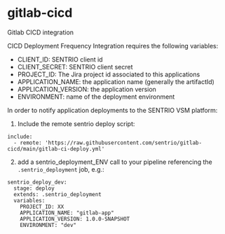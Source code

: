 # gitlab-cicd
Gitlab CICD integration

CICD Deployment Frequency Integration requires the following variables:

* CLIENT_ID: SENTRIO client id
* CLIENT_SECRET: SENTRIO client secret
* PROJECT_ID: The Jira project id associated to this applications
* APPLICATION_NAME: the application name (generally the artifactId)
* APPLICATION_VERSION: the application version
* ENVIRONMENT: name of the deployment environment

In order to notify application deployments to the SENTRIO VSM platform:

1. Include the remote sentrio deploy script:

```
include:
  - remote: 'https://raw.githubusercontent.com/sentrio/gitlab-cicd/main/gitlab-ci-deploy.yml'
```

2. add a sentrio_deployment_ENV call to your pipeline referencing the `.sentrio_deployment` job, e.g.:
 
```
sentrio_deploy_dev:
  stage: deploy
  extends: .sentrio_deployment
  variables:
    PROJECT_ID: XX
    APPLICATION_NAME: "gitlab-app"
    APPLICATION_VERSION: 1.0.0-SNAPSHOT
    ENVIRONMENT: "dev"  
```
